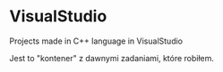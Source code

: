 # VisualStudio
Projects made in C++ language in VisualStudio

Jest to "kontener" z dawnymi zadaniami, które robiłem.
